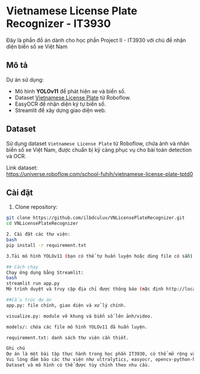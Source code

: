 # Vietnamese License Plate Recognizer - IT3930

Đây là phần đồ án dành cho học phần Project II - IT3930 với chủ đề nhận diện biển số xe Việt Nam

## Mô tả

Dự án sử dụng:
- Mô hình **YOLOv11** để phát hiện xe và biển số.
- Dataset [Vietnamese License Plate](https://universe.roboflow.com/school-fuhih/vietnamese-license-plate-tptd0) từ Roboflow.
- EasyOCR để nhận diện ký tự biển số.
- Streamlit để xây dựng giao diện web.

## Dataset

Sử dụng dataset `Vietnamese License Plate` từ Roboflow, chứa ảnh và nhãn biển số xe Việt Nam, được chuẩn bị kỹ càng phục vụ cho bài toán detection và OCR.

Link dataset:  
https://universe.roboflow.com/school-fuhih/vietnamese-license-plate-tptd0

## Cài đặt

1. Clone repository:

```bash
git clone https://github.com/ilbdculuv/VNLicensePlateRecognizer.git
cd VNLicensePlateRecognizer

2. Cài đặt các thư viện:
bash
pip install -r requirement.txt

3.Tải mô hình YOLOv11 (bạn có thể tự huấn luyện hoặc dùng file có sẵn) và đặt vào thư mục models/

## Cách chạy
Chạy ứng dụng bằng Streamlit:
bash
streamlit run app.py
Mở trình duyệt và truy cập địa chỉ được thông báo (mặc định http://localhost:8501) để sử dụng.

##Cấu trúc dự án
app.py: file chính, giao diện và xử lý chính.

visualize.py: module vẽ khung và biển số lên ảnh/video.

models/: chứa các file mô hình YOLOv11 đã huấn luyện.

requirement.txt: danh sách thư viện cần thiết.

Ghi chú
Dự án là một bài tập thực hành trong học phần IT3930, có thể mở rộng và cải tiến thêm.
Vui lòng đảm bảo các thư viện như ultralytics, easyocr, opencv-python-headless, streamlit được cài đúng phiên bản trong requirement.txt.
Dataset và mô hình có thể được tùy chỉnh theo nhu cầu.
